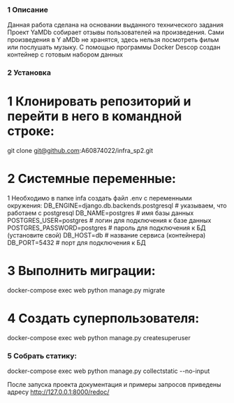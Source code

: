 ### 1 Описание

Данная работа сделана на основании выданного технического задания
Проект YaMDb собирает отзывы пользователей на произведения. Сами произведения в Y
aMDb не хранятся, здесь нельзя посмотреть фильм или послушать музыку.
C помощью программы Docker Descop создан контейнер с готовым набором данных

### 2 Установка

# 1 Клонировать репозиторий и перейти в него в командной строке:
git clone git@github.com:A60874022/infra_sp2.git


# 2 Системные переменные:

1 Необходимо в папке infa создать файл .env c переменными окружения:
DB_ENGINE=django.db.backends.postgresql # указываем, что работаем с postgresql
DB_NAME=postgres # имя базы данных
POSTGRES_USER=postgres # логин для подключения к базе данных
POSTGRES_PASSWORD=postgres # пароль для подключения к БД (установите свой)
DB_HOST=db # название сервиса (контейнера)
DB_PORT=5432 # порт для подключения к БД 

# 3 Выполнить миграции:

docker-compose exec web python manage.py migrate

# 4 Создать суперпользователя:

docker-compose exec web python manage.py createsuperuser


### 5 Собрать статику:
docker-compose exec web python manage.py collectstatic --no-input



После запуска проекта документация и примеры запросов приведены адресу http://127.0.0.1:8000/redoc/ 
